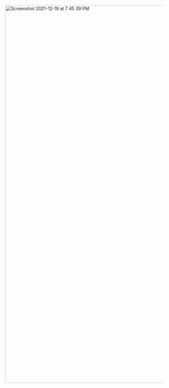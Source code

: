
<img width="1198" alt="Screenshot 2021-12-19 at 7 45 39 PM" src="https://user-images.githubusercontent.com/39347063/146678799-f95553d5-22ce-4e08-8656-af52b72ac9f7.png">
